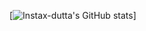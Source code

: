 [![Instax-dutta's GitHub stats](https://github-readme-stats.vercel.app/api?username=instax-dutta&count_private=true&show_icons=true&theme=radical)]
